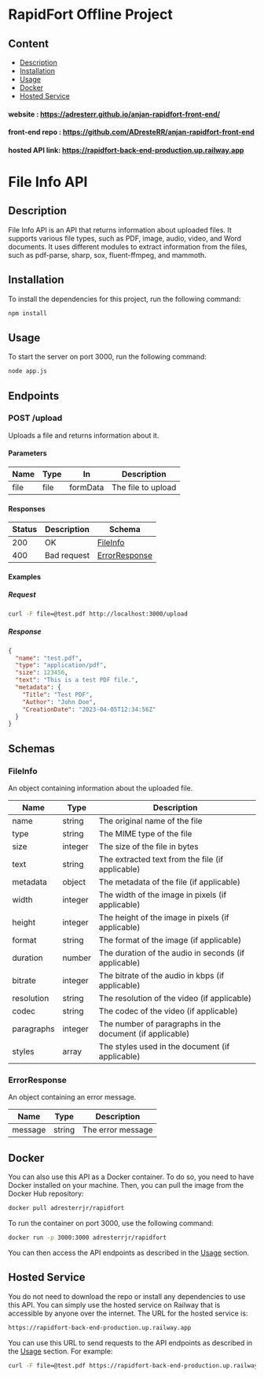 # RapidFort Offline Project
## Content
- [Description](#Description)
- [Installation](#Installation)
- [Usage](#Usage)
- [Docker](#Docker)
- [Hosted Service](#HostedService)

#### website : https://adresterr.github.io/anjan-rapidfort-front-end/
#### front-end repo : https://github.com/ADresteRR/anjan-rapidfort-front-end
#### hosted API link: https://rapidfort-back-end-production.up.railway.app

# File Info API
<a name="Description"></a>
## Description

File Info API is an API that returns information about uploaded files. It supports various file types, such as PDF, image, audio, video, and Word documents. It uses different modules to extract information from the files, such as pdf-parse, sharp, sox, fluent-ffmpeg, and mammoth.
<a name="Installation"></a>
## Installation

To install the dependencies for this project, run the following command:

```bash
npm install
```
<a name="Usage"></a>
## Usage

To start the server on port 3000, run the following command:

```bash
node app.js
```

## Endpoints

### POST /upload

Uploads a file and returns information about it.

#### Parameters

| Name | Type | In | Description |
| ---- | ---- | -- | ----------- |
| file | file | formData | The file to upload |

#### Responses

| Status | Description | Schema |
| ------ | ----------- | ------ |
| 200    | OK          | [FileInfo](#fileinfo) |
| 400    | Bad request | [ErrorResponse](#errorresponse) |

#### Examples

##### Request

```bash
curl -F file=@test.pdf http://localhost:3000/upload
```

##### Response

```json
{
  "name": "test.pdf",
  "type": "application/pdf",
  "size": 123456,
  "text": "This is a test PDF file.",
  "metadata": {
    "Title": "Test PDF",
    "Author": "John Doe",
    "CreationDate": "2023-04-05T12:34:56Z"
  }
}
```

## Schemas

### FileInfo

An object containing information about the uploaded file.

| Name       | Type   | Description                                      |
| ---------- | ------ | ------------------------------------------------ |
| name       | string | The original name of the file                    |
| type       | string | The MIME type of the file                        |
| size       | integer| The size of the file in bytes                    |
| text       | string | The extracted text from the file (if applicable) |
| metadata   | object | The metadata of the file (if applicable)         |
| width      | integer| The width of the image in pixels (if applicable) |
| height     | integer| The height of the image in pixels (if applicable)|
| format     | string | The format of the image (if applicable)          |
| duration   | number | The duration of the audio in seconds (if applicable)|
| bitrate    | integer| The bitrate of the audio in kbps (if applicable) |
| resolution | string | The resolution of the video (if applicable)      |
| codec      | string | The codec of the video (if applicable)           |
| paragraphs | integer| The number of paragraphs in the document (if applicable)|
| styles     | array  | The styles used in the document (if applicable)  |

### ErrorResponse

An object containing an error message.

| Name    | Type   | Description         |
| ------- | ------ | ------------------- |
| message | string | The error message   |

<a name="Docker"></a>

## Docker

You can also use this API as a Docker container. To do so, you need to have Docker installed on your machine. Then, you can pull the image from the Docker Hub repository:

```bash
docker pull adresterrjr/rapidfort
```

To run the container on port 3000, use the following command:

```bash
docker run -p 3000:3000 adresterrjr/rapidfort
```

You can then access the API endpoints as described in the [Usage](#usage) section.

<a name="HostedService"></a>
## Hosted Service

You do not need to download the repo or install any dependencies to use this API. You can simply use the hosted service on Railway that is accessible by anyone over the internet. The URL for the hosted service is:

```bash
https://rapidfort-back-end-production.up.railway.app
```

You can use this URL to send requests to the API endpoints as described in the [Usage](#usage) section. For example:

```bash
curl -F file=@test.pdf https://rapidfort-back-end-production.up.railway.app/upload
```


